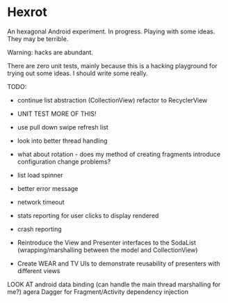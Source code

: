 # Hexrot

An hexagonal Android experiment. In progress. Playing with some ideas. They may be terrible.

Warning: hacks are abundant.

There are zero unit tests, mainly because this is a hacking playground for trying out some ideas.
I should write some really.

TODO:

- continue list abstraction (CollectionView) refactor to RecyclerView
- UNIT TEST MORE OF THIS!
- use pull down swipe refresh list

- look into better thread handling

- what about rotation - does my method of creating fragments introduce configuration change problems?

- list load spinner
- better error message
- network timeout

- stats reporting for user clicks to display rendered
- crash reporting

- Reintroduce the View and Presenter interfaces to the SodaList (wrapping/marshalling between the model and CollectionView)
- Create WEAR and TV UIs to demonstrate reusability of presenters with different views

LOOK AT
android data binding (can handle the main thread marshalling for me?)
agera
Dagger for Fragment/Activity dependency injection
